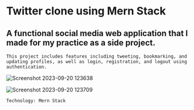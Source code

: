 # Twitter clone using Mern Stack

## A functional social media web application that I made for my practice as a side project.    

``This project includes features including tweeting, bookmarking, and updating profiles, as well as login, registration, and logout using authentication.``

![Screenshot 2023-09-20 123638](https://github.com/abdullahsajid/twitter/assets/77003390/5f51c989-346c-47fe-b3c4-fed7ec2067ec)

![Screenshot 2023-09-20 123709](https://github.com/abdullahsajid/twitter/assets/77003390/135dd962-9945-46f4-aef9-ad36be298f08)

```
Technology: Mern Stack 
```
